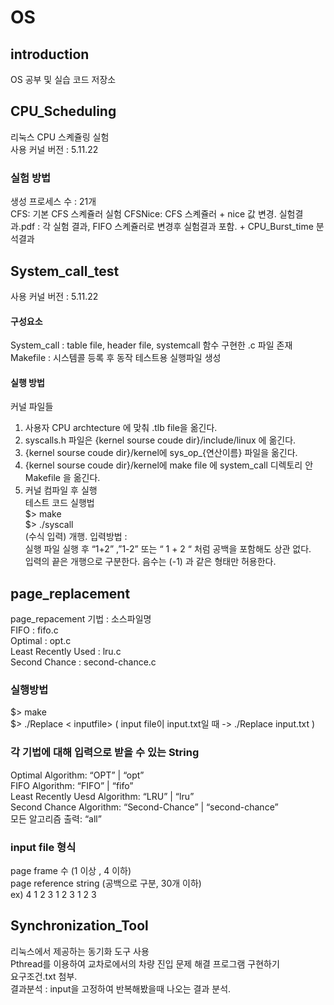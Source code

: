 # OS 
## introduction 
OS 공부 및 실습 코드 저장소     
## CPU_Scheduling    
리눅스 CPU 스켸쥴링 실험    
사용 커널 버전 : 5.11.22    

### 실험 방법    
생성 프로세스 수 : 21개     
CFS: 기본 CFS 스켸쥴러 실험 
CFSNice: CFS 스켸쥴러 + nice 값 변경.
실험결과.pdf : 각 실험 결과, FIFO 스켸쥴러로 변경후 실험결과 포함. + CPU_Burst_time 분석결과    


## System_call_test
사용 커널 버전 : 5.11.22    

#### 구성요소 
System_call :  table file, header file, systemcall 함수 구현한 .c 파일 존재     
Makefile : 시스템콜 등록 후 동작 테스트용 실행파일 생성     
#### 실행 방법
커널 파일들    
1. 사용자 CPU archtecture 에 맞춰 .tlb file을 옮긴다.    
2. syscalls.h 파일은 {kernel sourse coude dir}/include/linux 에 옮긴다. 
3. {kernel sourse coude dir}/kernel에 sys_op_{연산이름} 파일을 옮긴다. 
4. {kernel sourse coude dir}/kernel에 make file 에 system_call 디렉토리 안 Makefile 을 옮긴다.     
5. 커널 컴파일 후 실행    
테스트 코드 실행법     
$> make   
$> ./syscall     
(수식 입력) 개행.
입력방법 :      
실행 파일 실행 후 “1+2” ,”1-2” 또는 “  1 +     2 “ 처럼 공백을 포함해도 상관 없다.     
입력의 끝은 개행으로 구분한다. 음수는 (-1) 과 같은 형태만 허용한다.      

## page_replacement     
page_repacement 기법 : 소스파일명   
FIFO : fifo.c    
Optimal : opt.c    
Least Recently Used : lru.c    
Second Chance : second-chance.c  
### 실행방법 
$>  make   
$> ./Replace < inputfile>  ( input file이 input.txt일 때 -> ./Replace input.txt )     

### 각 기법에 대해 입력으로 받을 수 있는 String     
Optimal Algorithm: “OPT” | “opt”    
FIFO Algorithm: “FIFO” | “fifo”     
Least Recently Uesd Algorithm: “LRU” | “lru”     
Second Chance Algorithm: “Second-Chance” | “second-chance”     
모든 알고리즘 출력: “all”   

### input file 형식   
page frame 수 (1 이상 , 4 이하)     
page reference string (공백으로 구분, 30개 이하)    
ex)
4
1 2 3 1 2 3 1 2 3 

## Synchronization_Tool
리눅스에서 제공하는 동기화 도구 사용     
Pthread를 이용하여 교차로에서의 차량 진입 문제 해결 프로그램 구현하기     
요구조건.txt 첨부.      
결과분석 : input을 고정하여 반복해봤을때 나오는 결과 분석.   





